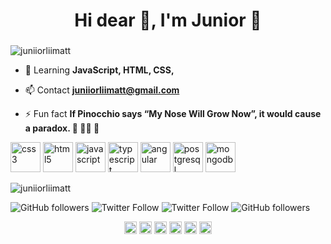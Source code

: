 <h1 align="center">Hi dear 👋, I'm Junior 🤪</h1>
<h3 align="center"></h3>
<p align="left"> <img src="https://komarev.com/ghpvc/?username=juniiorliimatt" alt="juniiorliimatt" /> </p>

- 💬 Learning **JavaScript, HTML, CSS,**

- 📫 Contact **juniiorliimatt@gmail.com**

- ⚡ Fun fact **If Pinocchio says “My Nose Will Grow Now”, it would cause a paradox. 🤥 👃🏽 🤯**
<!--

Here are some ideas to get you started:

- 🔭 I’m currently working on ...
- 🌱 I’m currently learning ...
- 👯 I’m looking to collaborate on ...
- 🤔 I’m looking for help with ...
- 💬 Ask me about ...
- 📫 How to reach me: ...
- 😄 Pronouns: ...
- ⚡ Fun fact: ...
-->
<p aling="center">
<img src="https://cdn.jsdelivr.net/npm/simple-icons@3.0.1/icons/css3.svg" alt="css3" width="48" height="48"/>
<img src="https://cdn.jsdelivr.net/npm/simple-icons@3.0.1/icons/html5.svg" alt="html5" width="48" height="48"/>
<img src="https://cdn.jsdelivr.net/npm/simple-icons@3.0.1/icons/javascript.svg" alt="javascript" width="48" height="48"/>
<img src="https://cdn.jsdelivr.net/npm/simple-icons@3.0.1/icons/typescript.svg" alt="typescript" width="48" height="48"/>
<img src="https://cdn.jsdelivr.net/npm/simple-icons@3.0.1/icons/angular.svg" alt="angular" width="48" height="48"/>
<img src="https://cdn.jsdelivr.net/npm/simple-icons@3.0.1/icons/postgresql.svg" alt="postgresql" width="48" height="48"/>
<img src="https://cdn.jsdelivr.net/npm/simple-icons@3.0.1/icons/mongodb.svg" alt="mongodb" width="48" height="48"/>
</p>

<p aling="center">
<img src="https://github-readme-stats.vercel.app/api?username=juniiorliimatt&show_icons=true" alt="juniiorliimatt"/>
</p>

![GitHub followers](https://img.shields.io/github/followers/juniiorliimatt?style=social)
![Twitter Follow](https://img.shields.io/twitter/follow/imsiiix?style=social)
<img alt="Twitter Follow" src="https://img.shields.io/twitter/follow/imsiiix?style=social">
<img alt="GitHub followers" src="https://github/followers/juniiorliimatt?style=social">

<p align="center">
<a href="https://codepen.io/juniiorliimatt" target="blank"><img align="center" src="https://cdn.jsdelivr.net/npm/simple-icons@3.0.1/icons/codepen.svg" alt="juniiorliimatt" height="20" width="20" /></a>
<a href="https://twitter.com/imsiiix" target="blank"><img align="center" src="https://cdn.jsdelivr.net/npm/simple-icons@3.0.1/icons/twitter.svg" alt="juniiorliimatt" height="20" width="20" /></a>
<a href="https://www.linkedin.com/in/juniiorliimatt/" target="blank"><img align="center" src="https://cdn.jsdelivr.net/npm/simple-icons@3.0.1/icons/linkedin.svg" alt="juniiorliimatt" height="20" width="20" /></a>
<a href="https://stackoverflow.com/users/10157383/juniin" target="blank"><img align="center" src="https://cdn.jsdelivr.net/npm/simple-icons@3.0.1/icons/stackoverflow.svg" alt="juniiorliimatt" height="20" width="20" /></a>
<a href="https://www.facebook.com/juniiorliimatt/" target="blank"><img align="center" src="https://cdn.jsdelivr.net/npm/simple-icons@3.0.1/icons/facebook.svg" alt="juniiorliimatt" height="20" width="20" /></a>
<a href="https://www.instagram.com/oojuniin/" target="blank"><img align="center" src="https://cdn.jsdelivr.net/npm/simple-icons@3.0.1/icons/instagram.svg" alt="juniiorliimatt" height="20" width="20" /></a>
</p>
